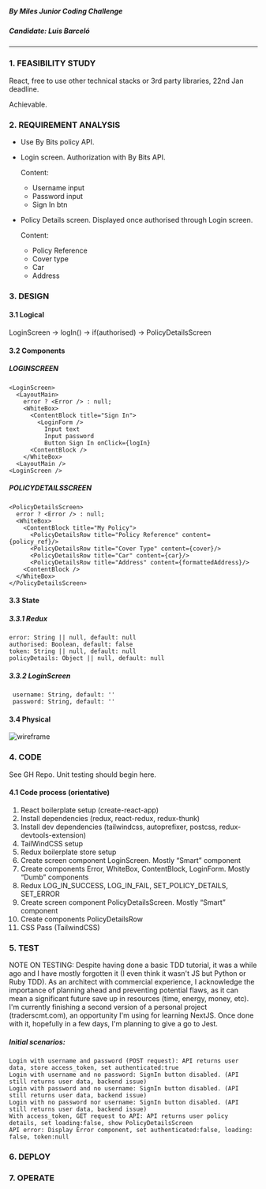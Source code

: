 ##### By Miles Junior Coding Challenge
##### Candidate: Luis Barceló
---------------------------------

### 1. FEASIBILITY STUDY
  React, free to use other technical stacks or 3rd party libraries, 22nd Jan deadline.
  
  Achievable.

### 2. REQUIREMENT ANALYSIS
  - Use By Bits policy API.
  - Login screen. Authorization with By Bits API.
  
    Content:
      * Username input
      * Password input
      * Sign In btn

  - Policy Details screen. Displayed once authorised through Login screen. 
  
    Content:
      * Policy Reference
      * Cover type
      * Car
      * Address

### 3. DESIGN
 #### 3.1 Logical
  LoginScreen -> logIn() -> if(authorised) -> PolicyDetailsScreen

  #### 3.2 Components
  ##### LOGINSCREEN
    <LoginScreen>
      <LayoutMain>
        error ? <Error /> : null;
        <WhiteBox>
          <ContentBlock title="Sign In">
            <LoginForm />
              Input text
              Input password
              Button Sign In onClick={logIn}
          <ContentBlock />
        </WhiteBox>
      <LayoutMain />
    <LoginScreen />
    
  ##### POLICYDETAILSSCREEN
    <PolicyDetailsScreen>
      error ? <Error /> : null;
      <WhiteBox>
        <ContentBlock title="My Policy">
          <PolicyDetailsRow title="Policy Reference" content={policy_ref}/>
          <PolicyDetailsRow title="Cover Type" content={cover}/>
          <PolicyDetailsRow title="Car" content={car}/>
          <PolicyDetailsRow title="Address" content={formattedAddress}/>
        <ContentBlock />
      </WhiteBox>
    </PolicyDetailsScreen>

  #### 3.3 State
  ##### 3.3.1 Redux
    error: String || null, default: null
    authorised: Boolean, default: false
    token: String || null, default: null 
    policyDetails: Object || null, default: null

      
  ##### 3.3.2 LoginScreen
     username: String, default: ''
     password: String, default: ''
  
  #### 3.4 Physical
  ![wireframe](https://raw.githubusercontent.com/bymiles-tech/tech-challange-junior/master/tech-challange-wireframe.png)
  

### 4. CODE
See GH Repo. Unit testing should begin here.
#### 4.1 Code process (orientative)
1. React boilerplate setup (create-react-app)
1. Install dependencies (redux, react-redux, redux-thunk)
1. Install dev dependencies (tailwindcss, autoprefixer, postcss, redux-devtools-extension)
1. TailWindCSS setup
1. Redux boilerplate store setup
1. Create screen component LoginScreen. Mostly “Smart” component
1. Create components Error, WhiteBox, ContentBlock, LoginForm. Mostly “Dumb” components
1. Redux LOG_IN_SUCCESS, LOG_IN_FAIL, SET_POLICY_DETAILS, SET_ERROR
1. Create screen component PolicyDetailsScreen. Mostly “Smart” component
1. Create components PolicyDetailsRow
1. CSS Pass (TailwindCSS)

### 5. TEST
  NOTE ON TESTING: Despite having done a basic TDD tutorial, it was a while ago and I have mostly forgotten it (I even think it wasn't JS but Python or Ruby TDD). As an architect with commercial experience, I acknowledge the importance of planning ahead and preventing potential flaws, as it can mean a significant future save up in resources (time, energy, money, etc). I'm currently finishing a second version of a personal project (traderscmt.com), an opportunity I'm using for learning NextJS. Once done with it, hopefully in a few days, I'm planning to give a go to Jest.

  ##### Initial scenarios:
    Login with username and password (POST request): API returns user data, store access_token, set authenticated:true
    Login with username and no password: SignIn button disabled. (API still returns user data, backend issue)
    Login with password and no username: SignIn button disabled. (API still returns user data, backend issue)
    Login with no password nor username: SignIn button disabled. (API still returns user data, backend issue)
    With access_token, GET request to API: API returns user policy details, set loading:false, show PolicyDetailsScreen
    API error: Display Error component, set authenticated:false, loading: false, token:null

### 6. DEPLOY
### 7. OPERATE
